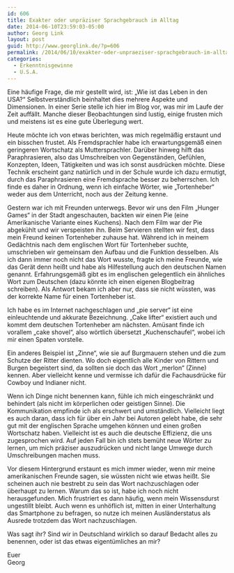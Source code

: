 ```yaml
---
id: 606
title: Exakter oder unpräziser Sprachgebrauch im Alltag
date: 2014-06-10T23:59:03-05:00
author: Georg Link
layout: post
guid: http://www.georglink.de/?p=606
permalink: /2014/06/10/exakter-oder-unpraeziser-sprachgebrauch-im-alltag--606
categories:
  - Erkenntnisgewinne
  - U.S.A.
---
```

Eine häufige Frage, die mir gestellt wird, ist: „Wie ist das Leben in den USA?“ Selbstverständlich beinhaltet dies mehrere Aspekte und Dimensionen. In einer Serie stelle ich hier im Blog vor, was mir im Laufe der Zeit auffällt. Manche dieser Beobachtungen sind lustig, einige frusten mich und meistens ist es eine gute Überlegung wert.

Heute möchte ich von etwas berichten, was mich regelmäßig erstaunt und ein bisschen frustet. Als Fremdsprachler habe ich erwartungsgemäß einen geringeren Wortschatz als Muttersprachler. Darüber hinweg hilft das Paraphrasieren, also das Umschreiben von Gegenständen, Gefühlen, Konzepten, Ideen, Tätigkeiten und was ich sonst ausdrücken möchte. Diese Technik erscheint ganz natürlich und in der Schule wurde ich dazu ermutigt, durch das Paraphrasieren eine Fremdsprache besser zu beherrschen. Ich finde es daher in Ordnung, wenn ich einfache Wörter, wie „Tortenheber“ weder aus dem Unterricht, noch aus der Zeitung kenne.

Gestern war ich mit Freunden unterwegs. Bevor wir uns den Film „Hunger Games“ in der Stadt angeschauten, backten wir einen Pie (eine Amerikanische Variante eines Kuchens). Nach dem Film war der Pie abgekühlt und wir verspeisten ihn. Beim Servieren stellten wir fest, dass mein Freund keinen Tortenheber zuhause hat. Während ich in meinem Gedächtnis nach dem englischen Wort für Tortenheber suchte, umschrieben wir gemeinsam den Aufbau und die Funktion desselben. Als ich dann immer noch nicht das Wort wusste, fragte ich meine Freunde, wie das Gerät denn heißt und habe als Hilfestellung auch den deutschen Namen genannt. Erfahrungsgemäß gibt es im englischen gelegentlich ein ähnliches Wort zum Deutschen (dazu könnte ich einen eigenen Blogbeitrag schreiben). Als Antwort bekam ich aber nur, dass sie nicht wüssten, was der korrekte Name für einen Tortenheber ist.

Ich habe es im Internet nachgeschlagen und „pie server“ ist eine einleuchtende und akkurate Bezeichnung. „Cake lifter“ existiert auch und kommt dem deutschen Tortenheber am nächsten. Amüsant finde ich vorallem „cake shovel“, also wörtlich übersetzt „Kuchenschaufel“, wobei ich mir einen Spaten vorstelle.

Ein anderes Beispiel ist „Zinne“, wie sie auf Burgmauern stehen und die zum Schutze der Ritter dienten. Wo doch eigentlich alle Kinder von Rittern und Burgen begeistert sind, da sollten sie doch das Wort „merlon“ (Zinne) kennen. Aber vielleicht kenne und vermisse ich dafür die Fachausdrücke für Cowboy und Indianer nicht.

Wenn ich Dinge nicht benennen kann, fühle ich mich eingeschränkt und behindert (als nicht im körperlichen oder geistigen Sinne). Die Kommunikation empfinde ich als erschwert und umständlich. Vielleicht liegt es auch daran, dass ich für über ein Jahr bei Autoren gelebt habe, die sehr gut mit der englischen Sprache umgehen können und einen großen Wortschatz haben. Vielleicht ist es auch die deutsche Effizienz, die uns zugesprochen wird. Auf jeden Fall bin ich stets bemüht neue Wörter zu lernen, um mich präziser auszudrücken und nicht lange Umwege durch Umschreibungen machen muss.

Vor diesem Hintergrund erstaunt es mich immer wieder, wenn mir meine amerikanischen Freunde sagen, sie wüssten nicht wie etwas heißt. Sie scheinen auch nie bestrebt zu sein das Wort nachzuschlagen oder überhaupt zu lernen. Warum das so ist, habe ich noch nicht herausgefunden. Mich frustriert es dann häufig, wenn mein Wissensdurst ungestillt bleibt. Auch wenn es unhöflich ist, mitten in einer Unterhaltung das Smartphone zu befragen, so nutze ich meinen Ausländerstatus als Ausrede trotzdem das Wort nachzuschlagen.

Was sagt ihr? Sind wir in Deutschland wirklich so darauf Bedacht alles zu benennen, oder ist das etwas eigentümliches an mir?

Euer  
Georg
